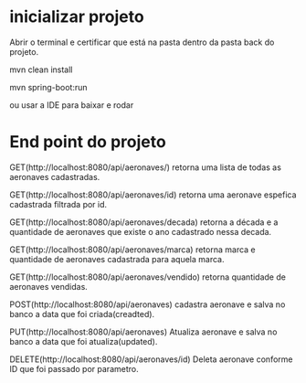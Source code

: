 
# inicializar projeto

  Abrir o terminal e certificar que está na pasta dentro da pasta back do projeto.

  mvn clean install
  
  mvn spring-boot:run
  
  ou usar a IDE para baixar e rodar 

# End point do projeto
  
  GET(http://localhost:8080/api/aeronaves/) retorna uma lista de todas as aeronaves cadastradas.
  
  GET(http://localhost:8080/api/aeronaves/id) retorna uma aeronave espefica cadastrada filtrada por id.
  
  GET(http://localhost:8080/api/aeronaves/decada) retorna a década e a quantidade de aeronaves que existe o ano cadastrado nessa decada.
  
  GET(http://localhost:8080/api/aeronaves/marca) retorna marca e quantidade de aeronaves cadastrada para aquela marca.
  
  GET(http://localhost:8080/api/aeronaves/vendido) retorna quantidade de aeronaves vendidas.
  
  POST(http://localhost:8080/api/aeronaves) cadastra aeronave e salva no banco a data que foi criada(creadted).
  
  PUT(http://localhost:8080/api/aeronaves) Atualiza aeronave e salva no banco a data que foi atualiza(updated).
  
  DELETE(http://localhost:8080/api/aeronaves/id) Deleta aeronave conforme ID que foi passado por parametro.
  
  
  

